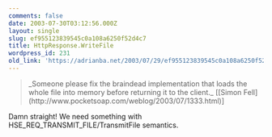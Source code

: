 ```yaml
---
comments: false
date: 2003-07-30T03:12:56.000Z
layout: single
slug: ef955123839545c0a108a6250f52d4c7
title: HttpResponse.WriteFile
wordpress_id: 231
old_link: 'https://adrianba.net/2003/07/29/ef955123839545c0a108a6250f52d4c7/'
---
```

<blockquote>_Someone please fix the braindead implementation
that loads the whole file into memory before returning it to the
client._
[[Simon
Fell](http://www.pocketsoap.com/weblog/2003/07/1333.html)]</blockquote>

Damn straight! We need something with
HSE_REQ_TRANSMIT_FILE/TransmitFile semantics.
